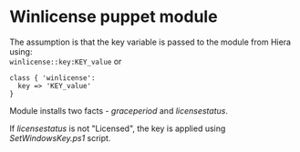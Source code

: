 Winlicense puppet module
========================

The assumption is that the key variable is passed to the module from Hiera using:  
`winlicense::key:KEY_value` or

    class { 'winlicense':  
      key => 'KEY_value'  
    }

Module installs two facts - *graceperiod* and *licensestatus*.

If *licensestatus* is not "Licensed", the key is applied using *SetWindowsKey.ps1* script.